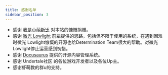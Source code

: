 ```yaml
---
title: 感谢名单
sidebar_position: 3
---
```


- 感谢 [我是小萌新卐](https://space.bilibili.com/432668032) 对本站的慷慨捐赠。
- 感谢 [微光 Lowlight](https://lowi.ro/) 前辈提供的思路，包括但不限于使用的系统，在遇到困难时微光 Lowlight慷慨的开源也给Determination Team很大的帮助。对微光 Lowlight停止运营感到惋惜。
- 感谢 [Docusaurus](https://docusaurus.io/zh-CN) 提供的开源内容管理系统。
- 感谢 Undertale社区 的各位游戏开发者以及各位Up主。
- 感谢虾萌教的群u的支持。